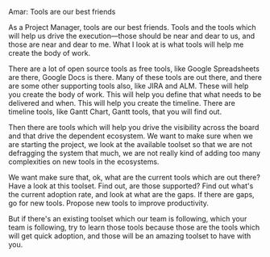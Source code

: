Amar: Tools are our best friends


As a Project Manager, tools are our best friends. Tools and the tools which will help us drive the execution—those should be near and dear to us, and those are near and 
dear to me. What I look at is what tools will help me create the body of work. 

There are a lot of open source tools as free tools, like Google Spreadsheets are there, Google Docs is there. Many of these tools are out there, and there are some other
supporting tools also, like JIRA and ALM. These will help you create the body of work. This will help you define that what needs to be delivered and when. This will help 
you create the timeline. There are timeline tools, like Gantt Chart, Gantt tools, that you will find out.

Then there are tools which will help you drive the visibility across the board and that drive the dependent ecosystem. We want to make sure when we are starting the project, 
we look at the available toolset so that we are not defragging the system that much, we are not really kind of adding too many complexities on new tools in the ecosystems.

We want make sure that, ok, what are the current tools which are out there? Have a look at this toolset. Find out, are those supported? Find out what's the current adoption
rate, and look at what are the gaps. If there are gaps, go for new tools. Propose new tools to improve productivity.

But if there's an existing toolset which our team is following, which your team is following, try to learn those tools because those are the tools which will get quick 
adoption, and those will be an amazing toolset to have with you.
